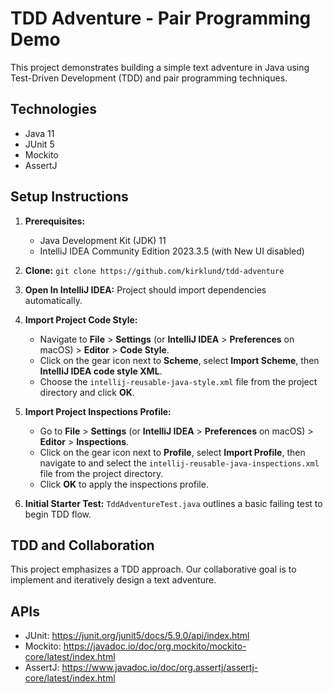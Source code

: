 # TDD Adventure - Pair Programming Demo

This project demonstrates building a simple text adventure in Java using Test-Driven Development (TDD) and pair programming techniques.

## Technologies

* Java 11
* JUnit 5
* Mockito
* AssertJ

## Setup Instructions

1. **Prerequisites:**
   * Java Development Kit (JDK) 11
   * IntelliJ IDEA Community Edition 2023.3.5 (with New UI disabled)

2. **Clone:**
   `git clone https://github.com/kirklund/tdd-adventure`

3. **Open In IntelliJ IDEA:**
   Project should import dependencies automatically.

4. **Import Project Code Style:**
   * Navigate to **File** > **Settings** (or **IntelliJ IDEA** > **Preferences** on macOS) > **Editor** > **Code Style**.
   * Click on the gear icon next to **Scheme**, select **Import Scheme**, then **IntelliJ IDEA code style XML**.
   * Choose the `intellij-reusable-java-style.xml` file from the project directory and click **OK**.

5. **Import Project Inspections Profile:**
   * Go to **File** > **Settings** (or **IntelliJ IDEA** > **Preferences** on macOS) > **Editor** > **Inspections**.
   * Click on the gear icon next to **Profile**, select **Import Profile**, then navigate to and select the `intellij-reusable-java-inspections.xml` file from the project directory.
   * Click **OK** to apply the inspections profile.

6. **Initial Starter Test:**
   `TddAdventureTest.java` outlines a basic failing test to begin TDD flow.

## TDD and Collaboration

This project emphasizes a TDD approach. Our collaborative goal is to implement and iteratively design a text adventure.

## APIs

* JUnit: https://junit.org/junit5/docs/5.9.0/api/index.html
* Mockito: https://javadoc.io/doc/org.mockito/mockito-core/latest/index.html
* AssertJ: https://www.javadoc.io/doc/org.assertj/assertj-core/latest/index.html
